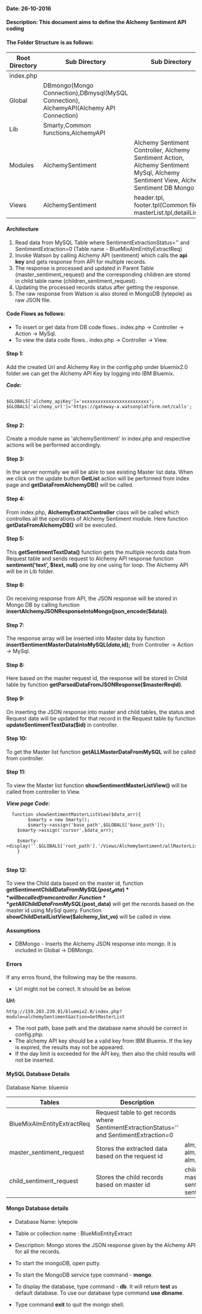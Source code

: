 #### Date: 26-10-2016
#### Description: This document aims to define the Alchemy Sentiment API coding 


#### The Folder Structure is as follows:
   
   
   Root Directory | Sub Directory | Sub Directory 
------------ | ------------- | -------------
index.php | | |
Global | DBmongo(Mongo Connection),DBmysql(MySQL Connection), AlchemyAPI(Alchemy API Connection)  | 
Lib | Smarty,Common functions,AlchemyAPI | |
Modules | AlchemySentiment | Alchemy Sentiment Controller, Alchemy Sentiment Action, Alchemy Sentiment MySql, Alchemy Sentiment View, Alchemy Sentiment DB Mongo|
Views | AlchemySentiment | header.tpl, footer.tpl(Common files), masterList.tpl,detailList.tpl|

#### Architecture

1. Read data from MySQL Table where SentimentExtractionStatus='' and SentimentExtraction=0 (Table name - BlueMixAlmEntityExtractReq)
2. Invoke Watson by calling Alchemy API (sentiment) which calls the **api key** and gets response from API for multiple records.
3. The response is processed and updated in Parent Table (master_sentiment_request) and the corresponding children are stored in child table name (children_sentiment_request). 
4. Updating the processed records status after getting the response. 
5. The raw response from Watson is also stored in MongoDB (lytepole) as raw JSON file.

#### Code Flows as follows:
   * To insert or get data from DB code flows.. index.php -> Controller -> Action -> MySql.
   * To view the data code flows.. index.php -> Controller -> View.
   
 
#### Step 1:
  Add the created Url and Alchemy Key in the config.php under bluemix2.0 folder.we can get the Alchemy API Key by logging into IBM Bluemix. 
	
**_Code:_**
	
```
	
$GLOBALS['alchemy_apiKey']='xxxxxxxxxxxxxxxxxxxxxxxxx';
$GLOBALS['alchemy_url']='https://gateway-a.watsonplatform.net/calls';
	
```
	
  
#### Step 2:
  Create a module name as 'alchemySentiment' in index.php and respective actions will be performed accordingly.
  
#### Step 3:
   In the server normally we will be able to see existing Master list data. When we click on the update button **GetList** action will be performed from index page and **getDataFromAlchemyDB()** will be called.
   
#### Step 4:
   From index.php, **AlchemyExtractController** class will be called which controlles all the operations of Alchemy Sentiment module. Here function **getDataFromAlchemyDB()** will be executed.
   
#### Step 5:
   This **getSentimentTextData()** function gets the multiple records data from Request table and sends request to Alchemy API response function **sentiment('text', $text, null)** one by one using for loop. The Alchemy API will be in Lib folder.
   
#### Step 6:
   On receiving response from API, the JSON response will be stored in Mongo DB by calling function  **insertAlchemyJSONResponseIntoMongo(json_encode($data))**.

#### Step 7:
   The response array will be inserted into Master data by function **insertSentimentMasterDataIntoMySQL($data,$id);** from Controller -> Action -> MySql.
   

#### Step 8:
   Here based on the master request id, the response will be stored in Child table by function **getParsedDataFromJSONResponse($masterReqId)**.


#### Step 9:
   On inserting the JSON response into master and child tables, the status and Request date will be updated for that record in the Request table by function **updateSentimentTextData($id)** in controller.


#### Step 10:
   To get the Master list function **getALLMasterDataFromMySQL** will be called from controller.
   
#### Step 11:
   To view the Master list function **showSentimentMasterListView()** will be called from controller to View.
   
**_View page Code:_**

```
  function showSentimentMasterListView($data_arr){
        $smarty = new Smarty();
        $smarty->assign('base_path',$GLOBALS['base_path']);
	$smarty->assign('cursor',$data_arr);
		
	$smarty->display(''.$GLOBALS['root_path'].'/Views/AlchemySentiment/allMasterList.tpl');
    }
    
``` 

#### Step 12:
   To view the Child data based on the master id, function **getSentimentChildDataFromMySQL($post_data)** will be called from controller.
   Function **getAllChildDataFromMySQL($post_data)** will get the records based on the master id using MySql query. Function **showChildDetailListView($alchemy_list_vo)** will be called in view. 
 
 
 #### Assumptions

- DBMongo - Inserts the Alchemy JSON response into mongo. It is included in Global -> DBMongo.


#### Errors

If any erros found, the following may be the reasons.

- Url might not be correct. It should be as below.

**_Url:_**

```
http://159.203.239.91/bluemix2.0/index.php?module=alchemySentiment&action=GetMasterList

```
- The root path, base path and the database name should be correct in config.php.
- The alchemy API key should be a valid key from IBM Bluemix. If the key is expired, the results may not be appeared.
- If the day limit is exceeded for the API key, then also the child results will not be inserted. 


#### MySQL Database Details

  
 Database Name: bluemix
 
 Tables | Description | Fields 
------------ | ------------- | ------------
BlueMixAlmEntityExtractReq | Request table to get records where SentimentExtractionStatus='' and SentimentExtraction=0 | |
master_sentiment_request | Stores the extracted data based on the request id | alm_id, alm_request_date, alm_external_id, alm_sentiment_response_text |
child_sentiment_request | Stores the child records based on master id | child_sentiment_id, master_sentiment_id, sentiment_type, sentiment_score, alc_date |
 
 
#### Mongo Database details
 
- Database Name: lytepole
- Table or collection name : BlueMixEntityExtract
- Description: Mongo stores the JSON response given by the Alchemy API for all the records.

- To start the mongoDB, open putty.
- To start the MongoDB service type command - **mongo**.
- To display the database, type command - **db**. It will return **test** as default database. To use our database type command **use dbname**.
- Type command **exit** to quit the mongo shell.



